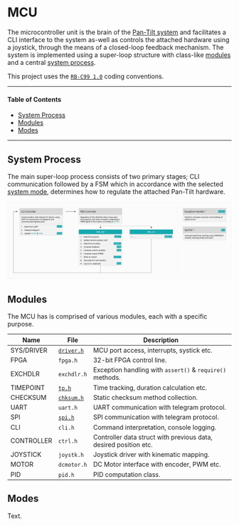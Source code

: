 # MCU
The microcontroller unit is the brain of the [Pan-Tilt system][1] and facilitates a CLI interface to the system as-well as controls the attached hardware using a joystick, through the means of a closed-loop feedback mechanism. The system is implemented using a super-loop structure with class-like [modules](#modules) and a central [system process](#system-process).

This project uses the [`RB-C99 1.0`][2] coding conventions.

[1]: https://rb-pro4-f19.github.io/
[2]: https://github.com/rb-pro4-f19/rb-pro4-f19.github.io/blob/master/docs/RB-C99/rb_c99_1.0.md

---

#### Table of Contents

- [System Process](#system-process)
- [Modules](#modules)
- [Modes](#modes)

---

## System Process
The main super-loop process  consists of two primary stages; CLI communication followed by a FSM which in accordance with the selected [system mode](#modes), determines how to regulate the attached Pan-Tilt hardware.

![System Process](https://raw.githubusercontent.com/rb-pro4-f19/Overleaf/master/assets/img/mcu_architecture.jpg)

## Modules
The MCU has is comprised of various modules, each with a specific purpose.

| Name       | File         | Description                                                      |
|------------|--------------|------------------------------------------------------------------|
| SYS/DRIVER | [`driver.h`] | MCU port access, interrupts, systick etc.                        |
| FPGA       | `fpga.h`     | 32-bit FPGA control line.                                        |
| EXCHDLR    | `exchdlr.h`  | Exception handling with `assert()` & `require()` methods.        |
| TIMEPOINT  | [`tp.h`]     | Time tracking, duration calculation etc.                         |
| CHECKSUM   | [`chksum.h`] | Static checksum method collection.                               |
| UART       | `uart.h`     | UART communication with telegram protocol.                       |
| SPI        | [`spi.h`]    | SPI communication with telegram protocol.                        |
| CLI        | `cli.h`      | Command interpretation, console logging.                         |
| CONTROLLER | `ctrl.h`     | Controller data struct with previous data, desired position etc. |
| JOYSTICK   | `joystk.h`   | Joystick driver with kinematic mapping.                          |
| MOTOR      | `dcmotor.h`  | DC Motor interface with encoder, PWM etc.                        |
| PID        | `pid.h`      | PID computation class.                                           |

<!-- Links to the header files -->

[`driver.h`]: https://github.com/rb-pro4-f19/MCU/blob/master/modules/driver.h
[`fpga.h`]: #modules
[`exchdlr.h`]: #modules
[`tp.h`]: https://github.com/rb-pro4-f19/MCU/blob/master/modules/tp.h
[`chksum.h`]: https://github.com/rb-pro4-f19/MCU/blob/master/modules/chksum.h
[`uart.h`]: #modules
[`spi.h`]: https://github.com/rb-pro4-f19/MCU/blob/master/modules/spi.h
[`cli.h`]: #modules
[`ctrl.h`]: #modules
[`joystk.h`]: #modules
[`dcmotor.h`]: #modules
[`pid.h`]: #modules

## Modes
Text.
